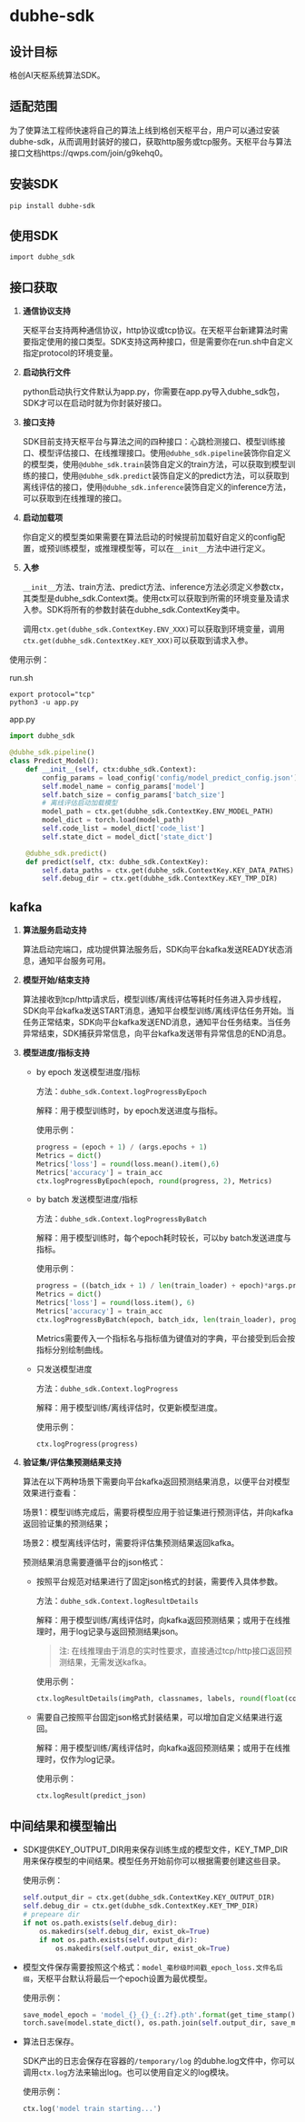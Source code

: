 

# dubhe-sdk

## 设计目标
格创AI天枢系统算法SDK。

## 适配范围
为了使算法工程师快速将自己的算法上线到格创天枢平台，用户可以通过安装dubhe-sdk，从而调用封装好的接口，获取http服务或tcp服务。天枢平台与算法接口文档https://qwps.com/join/g9kehq0。

## 安装SDK

`pip install dubhe-sdk`

## 使用SDK

`import dubhe_sdk`

## 接口获取

1. **通信协议支持**

   天枢平台支持两种通信协议，http协议或tcp协议。在天枢平台新建算法时需要指定使用的接口类型。SDK支持这两种接口，但是需要你在run.sh中自定义指定protocol的环境变量。

2. **启动执行文件**

   python启动执行文件默认为app.py，你需要在app.py导入dubhe_sdk包，SDK才可以在启动时就为你封装好接口。

3. **接口支持**

   SDK目前支持天枢平台与算法之间的四种接口：心跳检测接口、模型训练接口、模型评估接口、在线推理接口。使用`@dubhe_sdk.pipeline`装饰你自定义的模型类，使用`@dubhe_sdk.train`装饰自定义的train方法，可以获取到模型训练的接口，使用`@dubhe_sdk.predict`装饰自定义的predict方法，可以获取到离线评估的接口，使用`@dubhe_sdk.inference`装饰自定义的inference方法，可以获取到在线推理的接口。

4. **启动加载项**

   你自定义的模型类如果需要在算法启动的时候提前加载好自定义的config配置，或预训练模型，或推理模型等，可以在`__init__`方法中进行定义。

5. **入参**

   `__init__`方法、train方法、predict方法、inference方法必须定义参数ctx，其类型是dubhe_sdk.Context类。使用ctx可以获取到所需的环境变量及请求入参。SDK将所有的参数封装在dubhe_sdk.ContextKey类中。

   调用`ctx.get(dubhe_sdk.ContextKey.ENV_XXX)`可以获取到环境变量，调用`ctx.get(dubhe_sdk.ContextKey.KEY_XXX)`可以获取到请求入参。

使用示例：

run.sh

```shell
export protocol="tcp"
python3 -u app.py
```

app.py

```python
import dubhe_sdk

@dubhe_sdk.pipeline()
class Predict_Model():
    def __init__(self, ctx:dubhe_sdk.Context):
        config_params = load_config('config/model_predict_config.json')
        self.model_name = config_params['model']
        self.batch_size = config_params['batch_size']
        # 离线评估启动加载模型
        model_path = ctx.get(dubhe_sdk.ContextKey.ENV_MODEL_PATH)
        model_dict = torch.load(model_path)
        self.code_list = model_dict['code_list']
        self.state_dict = model_dict['state_dict']

    @dubhe_sdk.predict()
    def predict(self, ctx: dubhe_sdk.ContextKey):
        self.data_paths = ctx.get(dubhe_sdk.ContextKey.KEY_DATA_PATHS)
        self.debug_dir = ctx.get(dubhe_sdk.ContextKey.KEY_TMP_DIR)
```



## kafka

1. **算法服务启动支持**

   算法启动完端口，成功提供算法服务后，SDK向平台kafka发送READY状态消息，通知平台服务可用。

2. **模型开始/结束支持**

   算法接收到tcp/http请求后，模型训练/离线评估等耗时任务进入异步线程，SDK向平台kafka发送START消息，通知平台模型训练/离线评估任务开始。当任务正常结束，SDK向平台kafka发送END消息，通知平台任务结束。当任务异常结束，SDK捕获异常信息，向平台kafka发送带有异常信息的END消息。

3. **模型进度/指标支持**

   - by epoch 发送模型进度/指标

     方法：`dubhe_sdk.Context.logProgressByEpoch`

     解释：用于模型训练时，by epoch发送进度与指标。

     使用示例：

     ```python
     progress = (epoch + 1) / (args.epochs + 1)
     Metrics = dict()
     Metrics['loss'] = round(loss.mean().item(),6)
     Metrics['accuracy'] = train_acc
     ctx.logProgressByEpoch(epoch, round(progress, 2), Metrics)
     ```

   - by batch 发送模型进度/指标

     方法：`dubhe_sdk.Context.logProgressByBatch`

     解释：用于模型训练时，每个epoch耗时较长，可以by batch发送进度与指标。

     使用示例：

     ```python
     progress = ((batch_idx + 1) / len(train_loader) + epoch)*args.progress_ratio / args.epochs
     Metrics = dict()
     Metrics['loss'] = round(loss.item(), 6)
     Metrics['accuracy'] = train_acc
     ctx.logProgressByBatch(epoch, batch_idx, len(train_loader), progress, Metrics)
     ```

     Metrics需要传入一个指标名与指标值为键值对的字典，平台接受到后会按指标分别绘制曲线。

   - 只发送模型进度

     方法：`dubhe_sdk.Context.logProgress`

     解释：用于模型训练/离线评估时，仅更新模型进度。

     使用示例：
     
     ```
     ctx.logProgress(progress)
     ```
     
     

4. **验证集/评估集预测结果支持**

   算法在以下两种场景下需要向平台kafka返回预测结果消息，以便平台对模型效果进行查看：

   场景1：模型训练完成后，需要将模型应用于验证集进行预测评估，并向kafka返回验证集的预测结果；

   场景2：模型离线评估时，需要将评估集预测结果返回kafka。

   

   预测结果消息需要遵循平台的json格式：

   - 按照平台规范对结果进行了固定json格式的封装，需要传入具体参数。

     方法：`dubhe_sdk.Context.logResultDetails`

     解释：用于模型训练/离线评估时，向kafka返回预测结果；或用于在线推理时，用于log记录与返回预测结果json。
   
     > 注: 在线推理由于消息的实时性要求，直接通过tcp/http接口返回预测结果，无需发送kafka。

     使用示例：

     ```python
     ctx.logResultDetails(imgPath, classnames, labels, round(float(conf),6))
     ```

     
   
   - 需要自己按照平台固定json格式封装结果，可以增加自定义结果进行返回。
   
     解释：用于模型训练/离线评估时，向kafka返回预测结果；或用于在线推理时，仅作为log记录。
   
     使用示例：
     
     ```python
     ctx.logResult(predict_json)
     ```



## 中间结果和模型输出

- SDK提供KEY_OUTPUT_DIR用来保存训练生成的模型文件，KEY_TMP_DIR用来保存模型的中间结果。模型任务开始前你可以根据需要创建这些目录。

  使用示例：

  ```python
  self.output_dir = ctx.get(dubhe_sdk.ContextKey.KEY_OUTPUT_DIR)
  self.debug_dir = ctx.get(dubhe_sdk.ContextKey.KEY_TMP_DIR)
  # prepeare dir
  if not os.path.exists(self.debug_dir):
      os.makedirs(self.debug_dir, exist_ok=True)
      if not os.path.exists(self.output_dir):
          os.makedirs(self.output_dir, exist_ok=True)
  ```

  

- 模型文件保存需要按照这个格式：`model_毫秒级时间戳_epoch_loss.文件名后缀`，天枢平台默认将最后一个epoch设置为最优模型。

  使用示例：

  ```python
  save_model_epoch = 'model_{}_{}_{:.2f}.pth'.format(get_time_stamp(), epoch, loss.cpu().item())
  torch.save(model.state_dict(), os.path.join(self.output_dir, save_model_epoch))
  ```

  

- 算法日志保存。

  SDK产出的日志会保存在容器的`/temporary/log` 的dubhe.log文件中，你可以调用`ctx.log`方法来输出log。也可以使用自定义的log模块。

  使用示例：

  ```python
  ctx.log('model train starting...')
  ```

  











